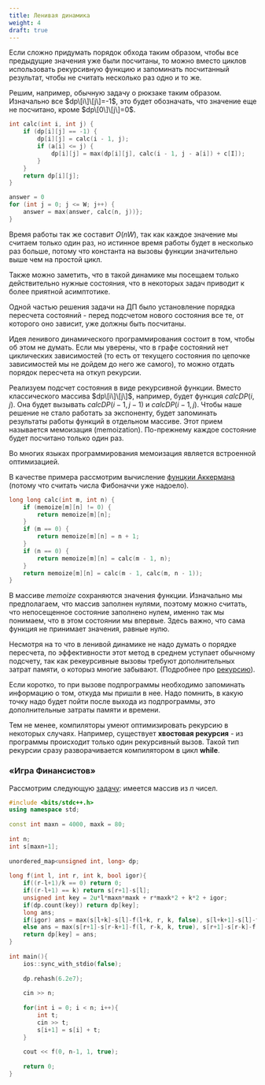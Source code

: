 ```yaml
---
title: Ленивая динамика
weight: 4
draft: true
---
```


Если сложно придумать порядок обхода таким образом, чтобы все предыдущие
значения уже были посчитаны, то можно вместо циклов использовать
рекурсивную функцию и запоминать посчитанный результат, чтобы не
считать несколько раз одно и то же.

Решим, например, обычную задачу о рюкзаке таким образом. Изначально все
$dp\[i\]\[j\]=-1$, это будет обозначать, что значение еще не посчитано,
кроме $dp\[0\]\[j\]=0$.

``` C++ numberLines
int calc(int i, int j) {
    if (dp[i][j] == -1) {
        dp[i][j] = calc(i - 1, j);
        if (a[i] <= j) {
            dp[i][j] = max(dp[i][j], calc(i - 1, j - a[i]) + c[I]);
        }
    }
    return dp[i][j];
}

answer = 0
for (int j = 0; j <= W; j++) {
    answer = max(answer, calc(n, j))};
}
```

Время работы так же составит $O(nW)$, так как каждое значение мы считаем
только один раз, но истинное время работы будет в несколько раз больше,
потому что константа на вызовы функции значительно выше чем на простой
цикл.

Также можно заметить, что в такой динамике мы посещаем только
действительно нужные состояния, что в некоторых задач
приводит к более приятной асимптотике.

Одной частью решения задачи на ДП было установление порядка пересчета
состояний - перед подсчетом нового состояния все те, от которого оно
зависит, уже должны быть посчитаны.

Идея ленивого динамического программирования состоит в том, чтобы об
этом не думать. Если мы уверены, что в графе состояний нет
циклических зависимостей (то есть от текущего состояния по
цепочке зависимостей мы не дойдем до него же самого), то можно
отдать порядок пересчета на откуп рекурсии.

Реализуем подсчет состояния в виде рекурсивной функции. Вместо
классического массива $dp\[i\]\[j\]$, например, будет функция
$calcDP(i, j)$. Она будет вызывать $calcDP(i - 1, j - 1)$ и $calcDP(i -
1, j)$. Чтобы наше решение не стало работать за экспоненту, будет
запоминать результаты работы функций в отдельном массиве. Этот
прием называется мемоизация (memoization). По-прежнему каждое
состояние будет посчитано только один раз.

Во многих языках программирования мемоизация является встроенной
оптимизацией.

В качестве примера рассмотрим вычисление [фунцкии
Аккермана](https://ru.wikipedia.org/wiki/%D0%A4%D1%83%D0%BD%D0%BA%D1%86%D0%B8%D1%8F_%D0%90%D0%BA%D0%BA%D0%B5%D1%80%D0%BC%D0%B0%D0%BD%D0%B0)
(потому что считать числа Фибоначчи уже надоело).

``` c++ numberLines
long long calc(int m, int n) {
    if (memoize[m][n] != 0) {
        return memoize[m][n];
    }
    if (m == 0) {
        return memoize[m][n] = n + 1;
    }
    if (n == 0) {
        return memoize[m][n] = calc(m - 1, n);
    }
    return memoize[m][n] = calc(m - 1, calc(m, n - 1));
}
```

В массиве $memoize$ сохраняются значения функции. Изначально мы
предполагаем, что массив заполнен нулями, поэтому можно
считать, что непосещенное состояние заполнено нулем, именно так
мы понимаем, что в этом состоянии мы впервые. Здесь важно, что сама
функция не принимает значения, равные нулю.

Несмотря на то что в ленивой динамике не надо думать о порядке
пересчета, по эффективности этот метод в среднем уступает
обычному подсчету, так как рекеурсивные вызовы требуют
дополнительных затрат памяти, о которыз многие забывают.
(Подробнее про
[рекурсию](https://ru.wikipedia.org/wiki/%D0%A1%D1%82%D0%B5%D0%BA_%D0%B2%D1%8B%D0%B7%D0%BE%D0%B2%D0%BE%D0%B2)).

Если коротко, то при вызове подпрограммы необходимо запоминать
информацию о том, откуда мы пришли в нее. Надо помнить, в
какую точку надо будет пойти после выхода из подпрограммы, это
дополнительные затраты памяти и времени.

Тем не менее, компиляторы умеют оптимизировать рекурсию в некоторых
случаях. Например, существует **хвостовая рекурсия** - из программы
происходит только один рекурсивный вызов. Такой тип рекурсии сразу
разворачивается компилятором в цикл **while**.

### «Игра Финансистов»

Рассмотрим следующую [задачу](https://codeforces.com/contest/729/problem/F): имеется массив из $n$ чисел.

```cpp
#include <bits/stdc++.h>
using namespace std;
 
const int maxn = 4000, maxk = 80;
 
int n;
int s[maxn+1];
 
unordered_map<unsigned int, long> dp;
 
long f(int l, int r, int k, bool igor){
	if((r-l+1)/k == 0) return 0;
	if((r-l+1) == k) return s[r+1]-s[l];
	unsigned int key = 2u*l*maxn*maxk + r*maxk*2 + k*2 + igor;
	if(dp.count(key)) return dp[key];
	long ans;
	if(igor) ans = max(s[l+k]-s[l]-f(l+k, r, k, false), s[l+k+1]-s[l]-f(l+k+1, r, k+1, false));
	else ans = max(s[r+1]-s[r-k+1]-f(l, r-k, k, true), s[r+1]-s[r-k]-f(l, r-k-1, k+1, true));
	return dp[key] = ans;
}
 
int main(){
	ios::sync_with_stdio(false);
 
	dp.rehash(6.2e7);
 
	cin >> n;
 
	for(int i = 0; i < n; i++){
		int t;
		cin >> t;
		s[i+1] = s[i] + t;
	}
 
	cout << f(0, n-1, 1, true); 
 
	return 0;
}
```
